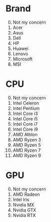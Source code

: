 # Brand

0. Not my concern
1. Acer
2. Asus
3. Dell
4. HP
5. Huawei
6. Lenovo
7. Microsoft
8. MSI

# CPU

0. Not my concern
1. Intel Celeron
2. Intel Pentium
3. Intel Core i3
4. Intel Core i5
5. Intel Core i7
6. Intel Core i9
7. AMD Athlon
8. AMD Ryzen 3
9. AMD Ryzen 5
10. AMD Ryzen 7
11. AMD Ryzen 9

# GPU

0. Not my concern
1. AMD Radeon
2. Intel Iris
3. Nvidia MX
4. Nvidia GTX
5. Nvidia RTX